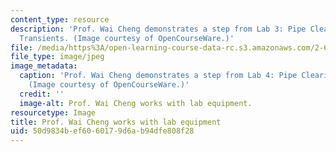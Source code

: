 ```yaml
---
content_type: resource
description: 'Prof. Wai Cheng demonstrates a step from Lab 3: Pipe Clearing Fluid
  Transients. (Image courtesy of OpenCourseWare.)'
file: /media/https%3A/open-learning-course-data-rc.s3.amazonaws.com/2-672-project-laboratory-spring-2009/50d9834bef6060179d6ab94dfe808f28_2-672s09.jpg
file_type: image/jpeg
image_metadata:
  caption: 'Prof. Wai Cheng demonstrates a step from Lab 4: Pipe Clearing Fluid Transients.
    (Image courtesy of OpenCourseWare.)'
  credit: ''
  image-alt: Prof. Wai Cheng works with lab equipment.
resourcetype: Image
title: Prof. Wai Cheng works with lab equipment
uid: 50d9834b-ef60-6017-9d6a-b94dfe808f28
---
```

